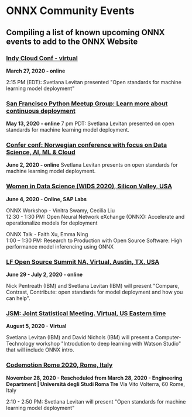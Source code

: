 # ONNX Community Events
## Compiling a list of known upcoming ONNX events to add to the ONNX Website

### [Indy Cloud Conf - virtual](https://2020.indycloudconf.com/schedule/)
**March 27, 2020 - online**

2:15 PM (EDT): Svetlana Levitan presented "Open standards for machine learning model deployment"


### [San Francisco Python Meetup Group: Learn more about continuous deployment](https://www.meetup.com/sfpython/events/xkwxvqybchbrb/)
**May 13, 2020 - online**
7 pm PDT: Svetlana Levitan presented on open standards for machine learning model deployment.


### [Confer conf: Norwegian conference with focus on Data Science, AI, ML & Cloud](https://confer.no/)
**June 2, 2020 - online**
Svetlana Levitan presents on open standards for machine learning model deployment.
 

### [Women in Data Science (WIDS 2020), Silicon Valley, USA](https://events.sap.com/us/wids-2020-sv/en/home)
**June 4, 2020 - Online, SAP Labs**

ONNX Workshop - Vinitra Swamy, Cecilia Liu  
12:30 - 1:30 PM: Open Neural Network eXchange (ONNX): Accelerate and operationalize models for deployment

ONNX Talk - Faith Xu, Emma Ning  
1:00 – 1:30 PM: Research to Production with Open Source Software: High performance model inferencing using ONNX


### [LF Open Source Summit NA, Virtual, Austin, TX, USA](https://events.linuxfoundation.org/open-source-summit-north-america/)
**June 29 - July 2, 2020 - online**

Nick Pentreath (IBM) and Svetlana Levitan (IBM) will present "Compare, Contrast, Contribute: open 
standards for model deployment and how you can help".


### [JSM: Joint Statistical Meeting. Virtual, US Eastern time](https://ww2.amstat.org/meetings/jsm/2020/)
**August 5, 2020 - Virtual**

Svetlana Levitan (IBM) and David Nichols (IBM) will present a Computer-Technology workshop
"Introdution to deep learning with Watson Studio" that will include ONNX intro.


### [Codemotion Rome 2020, Rome, Italy](https://events.codemotion.com/conferences/rome/2020/agenda/12-June/)
**November 28, 2020 - Rescheduled from March 28, 2020 - Engineering Department | Università degli Studi Roma Tre** 
Via Vito Volterra, 60  Rome, Italy

2:10 - 2:50 PM: Svetlana Levitan will present "Open standards for machine learning model deployment"
